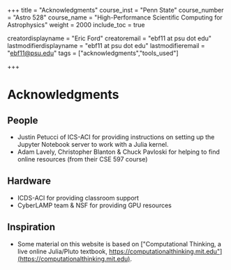 +++
title = "Acknowledgments"
course_inst = "Penn State"
course_number = "Astro 528"
course_name = "High-Performance Scientific Computing for Astrophysics"
weight = 2000
include_toc = true

creatordisplayname = "Eric Ford"
creatoremail = "ebf11 at psu dot edu"
lastmodifierdisplayname = "ebf11 at psu dot edu"
lastmodifieremail = "ebf11@psu.edu"
tags = ["acknowledgments","tools_used"]

+++

# Acknowledgments

## People
  + Justin Petucci of ICS-ACI for providing instructions on setting up the Jupyter Notebook server to work with a Julia kernel.
  + Adam Lavely, Christopher Blanton & Chuck Pavloski for helping to find online resources (from their CSE 597 course)

## Hardware
  + ICDS-ACI for providing classroom support
  + CyberLAMP team & NSF for providing GPU resources

## Inspiration
  + Some material on this website is based on ["Computational Thinking, a live online Julia/Pluto textbook, https://computationalthinking.mit.edu"](https://computationalthinking.mit.edu).

